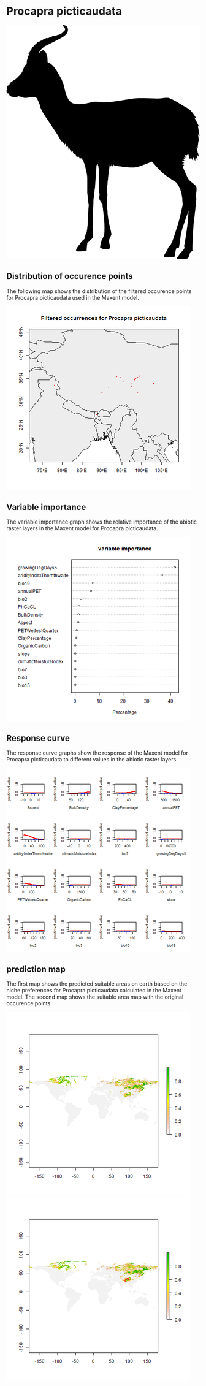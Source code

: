 # Procapra picticaudata 

![](image_taxa.png) 

## Distribution of occurence points 
The following map shows the distribution of the filtered occurence points for Procapra picticaudata used in the Maxent model. 

![](occurrences.png)
    
## Variable importance 
The variable importance graph shows the relative importance of the abiotic raster layers in the  Maxent model for Procapra picticaudata. 

![](valid_maxent_variable_importance.png)
    
## Response curve 
The response curve graphs show the response of the Maxent model for Procapra picticaudata to different values in the abiotic raster layers. 

![](valid_maxent_response_curve.png)
    
## prediction map 
The first map shows the predicted suitable areas on earth based on the niche preferences for Procapra picticaudata calculated in the Maxent model. The second map shows the suitable area map with the original occurence points.

![](prediction_map.png)
![](prediction_occurence_map.png)
    

